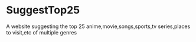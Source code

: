 # SuggestTop25
A website suggesting the top 25 anime,movie,songs,sports,tv series,places to visit,etc of multiple genres
